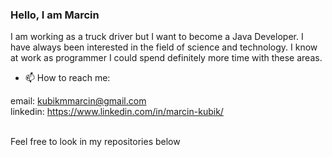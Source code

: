<!--
**MarcinKubik/MarcinKubik** is a ✨ _special_ ✨ repository because its `README.md` (this file) appears on your GitHub profile.

Here are some ideas to get you started:

- 🔭 I’m currently working on ...
- 🌱 I’m currently learning ... 
- 👯 I’m looking to collaborate on ...
- 🤔 I’m looking for help with ...
- 💬 Ask me about ...
- 📫 How to reach me: ...
- 😄 Pronouns: ...
- ⚡ Fun fact: ...
-->
### Hello, I am Marcin
I am working as a truck driver but I want to become a Java Developer. I have always been interested in the field of science and technology. I know at work as programmer I could spend definitely more time with these areas.
- 📫 How to reach me: 

email: kubikmmarcin@gmail.com
<br>
linkedin: https://www.linkedin.com/in/marcin-kubik/
<br><br>

Feel free to look in my repositories below
